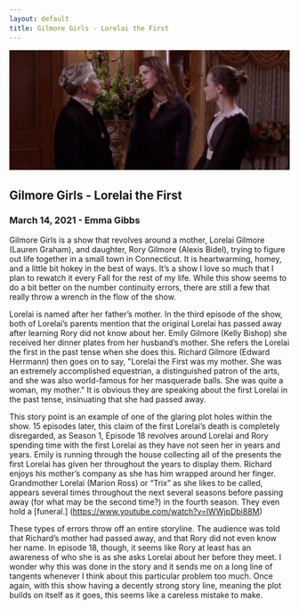 ```yaml
---
layout: default
title: Gilmore Girls - Lorelai the First
---
```


![Lorelai, Lorelai, and Rory](/assets/images/gilmoregirls.png)

## Gilmore Girls - Lorelai the First
### March 14, 2021 - Emma Gibbs

Gilmore Girls is a show that revolves around a mother, Lorelai Gilmore (Lauren Graham), and daughter, Rory Gilmore (Alexis Bidel), trying to figure out life together in a small town in Connecticut. It is heartwarming, homey, and a little bit hokey in the best of ways. It’s a show I love so much that I plan to rewatch it every Fall for the rest of my life. While this show seems to do a bit better on the number continuity errors, there are still a few that really throw a wrench in the flow of the show.

Lorelai is named after her father’s mother. In the third episode of the show, both of Lorelai’s parents mention that the original Lorelai has passed away after learning Rory did not know about her. Emily Gilmore (Kelly Bishop) she received her dinner plates from her husband’s mother. She refers the Lorelai the first in the past tense when she does this. Richard Gilmore (Edward Herrmann) then goes on to say, "Lorelai the First was my mother. She was an extremely accomplished equestrian, a distinguished patron of the arts, and she was also world-famous for her masquerade balls. She was quite a woman, my mother." It is obvious they are speaking about the first Lorelai in the past tense, insinuating that she had passed away. 

This story point is an example of one of the glaring plot holes within the show. 15 episodes later, this claim of the first Lorelai’s death is completely disregarded, as Season 1, Episode 18 revolves around Lorelai and Rory spending time with the first Lorelai as they have not seen her in years and years. Emily is running through the house collecting all of the presents the first Lorelai has given her throughout the years to display them. Richard enjoys his mother’s company as she has him wrapped around her finger. Grandmother Lorelai (Marion Ross) or “Trix” as she likes to be called, appears several times throughout the next several seasons before passing away (for what may be the second time?) in the fourth season. They even hold a [funeral.] (https://www.youtube.com/watch?v=lWWjpDbi88M)

These types of errors throw off an entire storyline. The audience was told that Richard’s mother had passed away, and that Rory did not even know her name. In episode 18, though, it seems like Rory at least has an awareness of who she is as she asks Lorelai about her before they meet. I wonder why this was done in the story and it sends me on a long line of tangents whenever I think about this particular problem too much. Once again, with this show having a decently strong story line, meaning the plot builds on itself as it goes, this seems like a careless mistake to make. 
